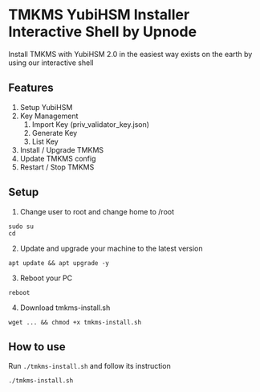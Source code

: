 # TMKMS YubiHSM Installer Interactive Shell by Upnode

Install TMKMS with YubiHSM 2.0 in the easiest way exists on the earth by using our interactive shell

## Features

1. Setup YubiHSM
2. Key Management
    1. Import Key (priv_validator_key.json)
    2. Generate Key
    3. List Key
3. Install / Upgrade TMKMS
4. Update TMKMS config
5. Restart / Stop TMKMS

## Setup

1. Change user to root and change home to /root

```
sudo su
cd
```

2. Update and upgrade your machine to the latest version

```
apt update && apt upgrade -y
```

3. Reboot your PC

```
reboot
```

4. Download tmkms-install.sh

```
wget ... && chmod +x tmkms-install.sh
```

## How to use

Run `./tmkms-install.sh` and follow its instruction

```
./tmkms-install.sh
```



